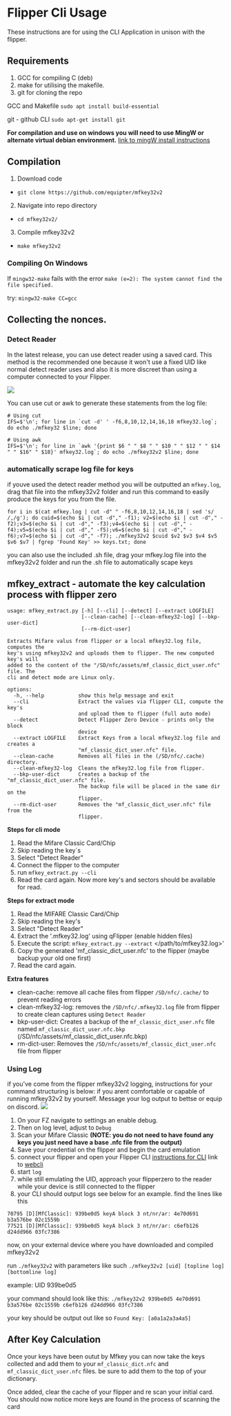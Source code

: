 
# Flipper Cli Usage
These instructions are for using the CLI Application in unison with the flipper.

## Requirements 

1. GCC for compiling C (deb)
2. make for utilising the makefile.
3. git for cloning the repo 


GCC and Makefile
`sudo apt install build-essential`

git - github CLI 
`sudo apt-get install git`

**For compilation and use on windows you will need to use MingW or alternate virtual debian environment.** [link to mingW install instructions](https://genome.sph.umich.edu/wiki/Installing_MinGW_%26_MSYS_on_Windows)



## Compilation 
1. Download code
- `git clone https://github.com/equipter/mfkey32v2`
2. Navigate into repo directory 
- `cd mfkey32v2/`
3. Compile mfkey32v2
- `make mfkey32v2`

### Compiling On Windows
If `mingw32-make` fails with the error `make (e=2): The system cannot find the file specified.` 

try: `mingw32-make CC=gcc`

## Collecting the nonces.

### Detect Reader 
In the latest release, you can use detect reader using a saved card. This method is the recommended one because it won't use a fixed UID like normal detect reader uses and also it is more discreet than using a computer connected to your Flipper.



![](https://user-images.githubusercontent.com/45500329/201108244-7dc02b7a-fd82-4446-85e3-c44e852c69b7.gif)

You can use cut or awk to generate these statements from the log file:
```
# Using cut
IFS=$'\n'; for line in `cut -d' ' -f6,8,10,12,14,16,18 mfkey32.log`; do echo ./mfkey32 $line; done
 
# Using awk
IFS=$'\n'; for line in `awk '{print $6 " " $8 " " $10 " " $12 " " $14 " " $16" " $18}' mfkey32.log`; do echo ./mfkey32v2 $line; done
```

### automatically scrape log file for keys 
if youve used the detect reader method you will be outputted an `mfkey.log`, drag that file into the mfkey32v2 folder and run this command to easily produce the keys for you from the file. 
 
```
for i in $(cat mfkey.log | cut -d" " -f6,8,10,12,14,16,18 | sed 's/ /,/g'); do cuid=$(echo $i | cut -d"," -f1); v2=$(echo $i | cut -d"," -f2);v3=$(echo $i | cut -d"," -f3);v4=$(echo $i | cut -d"," -f4);v5=$(echo $i | cut -d"," -f5);v6=$(echo $i | cut -d"," -f6);v7=$(echo $i | cut -d"," -f7); ./mfkey32v2 $cuid $v2 $v3 $v4 $v5 $v6 $v7 | fgrep 'Found Key' >> keys.txt; done
```
 
you can also use the included .sh file, drag your mfkey.log file into the mfkey32v2 folder and run the .sh file to automatically scape keys 


## mfkey_extract - automate the key calculation process with flipper zero
```shell
usage: mfkey_extract.py [-h] [--cli] [--detect] [--extract LOGFILE]
                        [--clean-cache] [--clean-mfkey32-log] [--bkp-user-dict]
                        [--rm-dict-user]

Extracts Mifare valus from flipper or a local mfkey32.log file, computes the
key's using mfkey32v2 and uploads them to flipper. The new computed key's will
added to the content of the "/SD/nfc/assets/mf_classic_dict_user.nfc" file. The
cli and detect mode are Linux only.

options:
  -h, --help           show this help message and exit
  --cli                Extract the values via flipper CLI, compute the key's
                       and upload them to flipper (full auto mode)
  --detect             Detect Flipper Zero Device - prints only the block
                       device
  --extract LOGFILE    Extract Keys from a local mfkey32.log file and creates a
                       "mf_classic_dict_user.nfc" file.
  --clean-cache        Removes all files in the (/SD/nfc/.cache) directory.
  --clean-mfkey32-log  Cleans the mfkey32.log file from flipper.
  --bkp-user-dict      Creates a backup of the "mf_classic_dict_user.nfc" file.
                       The backup file will be placed in the same dir on the
                       flipper.
  --rm-dict-user       Removes the "mf_classic_dict_user.nfc" file from the
                       flipper.

```

**Steps for cli mode**
1) Read the Mifare Classic Card/Chip
2) Skip reading the key`s
3) Select "Detect Reader"
4) Connect the flipper to the computer
5) run `mfkey_extract.py --cli`
6) Read the card again. Now more key's and sectors should be available for read.

**Steps for extract mode**
1) Read the MIFARE Classic Card/Chip
2) Skip reading the key's
3) Select "Detect Reader"
4) Extract the '.mfkey32.log' using qFlipper (enable hidden files)
5) Execute the script: `mfkey_extract.py --extract` </path/to/mfkey32.log>'
6) Copy the generated 'mf_classic_dict_user.nfc' to the flipper (maybe backup your old one first)
7) Read the card again.

**Extra features**
- clean-cache: remove all cache files from flipper `/SD/nfc/.cache/` to prevent reading errors
- clean-mfkey32-log: removes the `/SD/nfc/.mfkey32.log` file from flipper to create clean captures using `Detect Reader`
- bkp-user-dict: Creates a backup of the `mf_classic_dict_user.nfc` file named `mf_classic_dict_user.nfc.bkp` (/SD/nfc/assets/mf_classic_dict_user.nfc.bkp)
- rm-dict-user: Removes the `/SD/nfc/assets/mf_classic_dict_user.nfc` file from flipper

 ### Using Log

 if you've come from the flipper mfkey32v2 logging, instructions for your command structuring is below:
 if you arent comfortable or capable of running mfkey32v2 by yourself. Message your log output to bettse or equip on discord. 
 ![](https://i.imgur.com/pYD9qUC.gif)

 1. On your FZ navigate to settings an enable debug. 
 2. Then on log level, adjust to `Debug` 
 3. Scan your Mifare Classic
 **(NOTE: you do not need to have found any keys you just need have a base .nfc file from the output)**
 4. Save your credential on the flipper and begin the card emulation
 5. connect your flipper and open your Flipper CLI 
 [instructions for CLI](https://forum.flipperzero.one/t/cli-command-line-interface-examples/1874) 
 link to [webcli](https://my.flipp.dev/)
 6. start `log` 
 7. while still emulating the UID, approach your flipperzero to the reader while your device is still connected to the flipper
 8. your CLI should output logs see below for an example. find the lines like this 
 ```
 70795 [D][MfClassic]: 939be0d5 keyA block 3 nt/nr/ar: 4e70d691 b3a576be 02c1559b
 77521 [D][MfClassic]: 939be0d5 keyA block 3 nt/nr/ar: c6efb126 d24dd966 03fc7386
 ```
 now, on your external device where you have downloaded and compiled mfkey32v2 

 run `./mfkey32v2` with parameters like such 
 `./mfkey32v2 [uid] [topline log] [bottomline log]`

example: UID 939be0d5 

your command should look like this:
`./mfkey32v2 939be0d5 4e70d691 b3a576be 02c1559b c6efb126 d24dd966 03fc7386`

your key should be output out like so 
`Found Key: [a0a1a2a3a4a5]`

## After Key Calculation 
Once your keys have been outut by Mfkey you can now take the keys collected and add them to your `mf_classic_dict.nfc` and `mf_classic_dict_user.nfc` files. be sure to add them to the top of your dictionary. 

Once added, clear the cache of your flipper and re scan your initial card. You should now notice more keys are found in the process of scanning the card 


